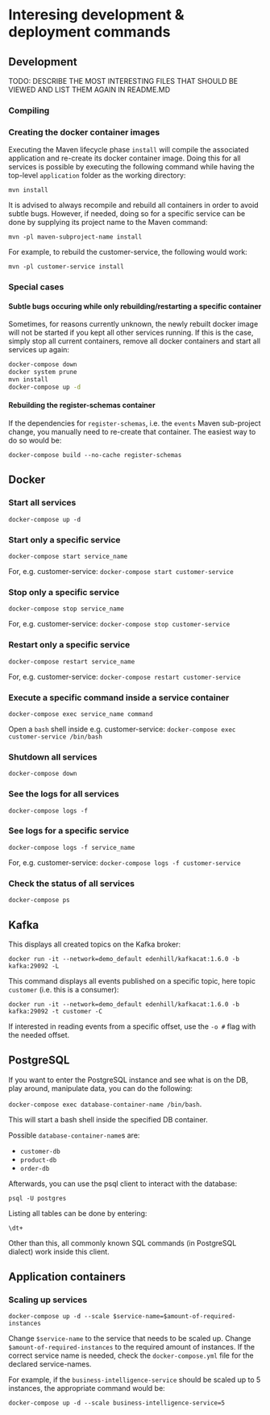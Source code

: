 # Interesing development & deployment commands

## Development

TODO: DESCRIBE THE MOST INTERESTING FILES THAT SHOULD BE VIEWED AND LIST THEM AGAIN IN README.MD

### Compiling

### Creating the docker container images

Executing the Maven lifecycle phase `install` will compile the associated application and re-create its docker container image.
Doing this for all services is possible by executing the following command while having the top-level `application` folder as the working directory:

`mvn install`

It is advised to always recompile and rebuild all containers in order to avoid subtle bugs.
However, if needed, doing so for a specific service can be done by supplying its project name to the Maven command:

`mvn -pl maven-subproject-name install`

For example, to rebuild the customer-service, the following would work:

`mvn -pl customer-service install`

### Special cases

#### Subtle bugs occuring while only rebuilding/restarting a specific container

Sometimes, for reasons currently unknown, the newly rebuilt docker image will not be started if you kept all other services running.
If this is the case, simply stop all current containers, remove all docker containers and start all services up again:

```bash
docker-compose down
docker system prune
mvn install
docker-compose up -d
```

#### Rebuilding the register-schemas container

If the dependencies for `register-schemas`, i.e. the `events` Maven sub-project change, you manually need to re-create that container.
The easiest way to do so would be:

`docker-compose build --no-cache register-schemas`

## Docker

### Start all services

`docker-compose up -d`

### Start only a specific service

`docker-compose start service_name`

For, e.g. customer-service:
`docker-compose start customer-service`

### Stop only a specific service

`docker-compose stop service_name`

For, e.g. customer-service:
`docker-compose stop customer-service`

### Restart only a specific service

`docker-compose restart service_name`

For, e.g. customer-service:
`docker-compose restart customer-service`

### Execute a specific command inside a service container

`docker-compose exec service_name command`

Open a `bash` shell inside e.g. customer-service:
`docker-compose exec customer-service /bin/bash`

### Shutdown all services

`docker-compose down`

### See the logs for all services

`docker-compose logs -f`

### See logs for a specific service

`docker-compose logs -f service_name`

For, e.g. customer-service:
`docker-compose logs -f customer-service`

### Check the status of all services

`docker-compose ps`

## Kafka

This displays all created topics on the Kafka broker:

`docker run -it --network=demo_default edenhill/kafkacat:1.6.0 -b kafka:29092 -L`

This command displays all events published on a specific topic, here topic `customer` (i.e. this is a consumer):

`docker run -it --network=demo_default edenhill/kafkacat:1.6.0 -b kafka:29092 -t customer -C`

If interested in reading events from a specific offset, use the `-o #` flag with the needed offset.

## PostgreSQL

If you want to enter the PostgreSQL instance and see what is on the DB, play around, manipulate data, you can do the following:

`docker-compose exec database-container-name /bin/bash`.

This will start a bash shell inside the specified DB container.

Possible `database-container-name`s are:

* `customer-db`
* `product-db`
* `order-db`

Afterwards, you can use the psql client to interact with the database:

`psql -U postgres`

Listing all tables can be done by entering:

`\dt+`

Other than this, all commonly known SQL commands (in PostgreSQL dialect) work inside this client.

## Application containers

### Scaling up services

`docker-compose up -d --scale $service-name=$amount-of-required-instances`

Change `$service-name` to the service that needs to be scaled up.
Change `$amount-of-required-instances` to the required amount of instances.
If the correct service name is needed, check the `docker-compose.yml` file for the declared service-names.

For example, if the `business-intelligence-service` should be scaled up to 5 instances, the appropriate command would be:

`docker-compose up -d --scale business-intelligence-service=5`
